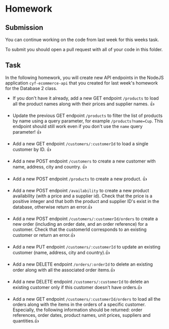 # Homework

## Submission

You can continue working on the code from last week for this weeks task.

To submit you should open a pull request with all of your code in this folder.

## Task

In the following homework, you will create new API endpoints in the NodeJS application `cyf-ecommerce-api` that you created for last week's homework for the Database 2 class.

- If you don't have it already, add a new GET endpoint `/products` to load all the product names along with their prices and supplier names. 👍️

- Update the previous GET endpoint `/products` to filter the list of products by name using a query parameter, for example `/products?name=Cup`. This endpoint should still work even if you don't use the `name` query parameter! 👍️

- Add a new GET endpoint `/customers/:customerId` to load a single customer by ID. 👍️

- Add a new POST endpoint `/customers` to create a new customer with name, address, city and country. 👍️

- Add a new POST endpoint `/products` to create a new product. 👍️

- Add a new POST endpoint `/availability` to create a new product availability (with a price and a supplier id). Check that the price is a positive integer and that both the product and supplier ID's exist in the database, otherwise return an error.👍️

- Add a new POST endpoint `/customers/:customerId/orders` to create a new order (including an order date, and an order reference) for a customer. Check that the customerId corresponds to an existing customer or return an error.👍️

- Add a new PUT endpoint `/customers/:customerId` to update an existing customer (name, address, city and country).👍️

- Add a new DELETE endpoint `/orders/:orderId` to delete an existing order along with all the associated order items.👍️

- Add a new DELETE endpoint `/customers/:customerId` to delete an existing customer only if this customer doesn't have orders.👍️

- Add a new GET endpoint `/customers/:customerId/orders` to load all the orders along with the items in the orders of a specific customer. Especially, the following information should be returned: order references, order dates, product names, unit prices, suppliers and quantities.👍️
